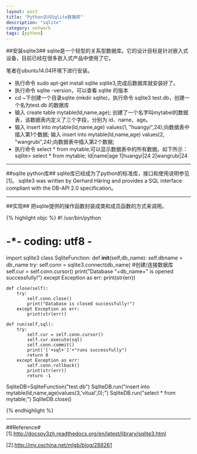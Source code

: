 ```yaml
---
layout: post
title: "Python访问Sqlite数据库"
description: "sqlite"
category: network
tags: [python]
---
```


##安装sqlite3##
sqlite是一个轻型的关系型数据库。它的设计目标是针对嵌入式设备，目前已经在很多嵌入式产品中使用了它。

笔者在ubuntu14.04环境下进行安装。
+ 执行命令 sudo apt-get install sqlite sqlite3,完成后数据库就安装好了。
+ 执行命令 sqlite -version，可以查看 sqlite 的版本
+ cd ~下创建一个目录sqlite (mkdir sqlite)，执行命令 sqlite3 test.db，创建一个名为test.db 的数据库
+ 输入 create table mytable(ld,name,age); 创建了一个名字叫mytabel的数据表，该数据表内定义了三个字段，分别为 id、name、age。
+ 输入 insert into mytable(ld,name,age) values(1, "huangyi",24);向数据表中插入第1个数据;
输入 insert into mytable(ld,name,age) values(2, "wangrubi",24);向数据表中插入第2个数据;
+ 执行命令 select * from mytable;可以显示数据表中的所有数据。如下所示：
sqlite> select * from mytable;
ld|name|age
1|huangyi|24
2|wangrubi|24

--------------------------------------------
##sqlite python库##
sqlite库已经成为了python的标准库，接口和使用说明参见[1]。
sqlite3 was written by Gerhard Häring and provides a SQL interface compliant with the DB-API 2.0 specification。

----------------------------------------------
##实现##
把sqlite提供的操作函数封装成类和成员函数的方式来调用。

{% highlight objc %}
#! /usr/bin/python
# -*- coding: utf8 -
import sqlite3
class SqliteFunction:
    def __init__(self,db_name):
        self.dbname = db_name
        try:
            self.conn = sqlite3.connect(db_name) #创建/连接数据库
            self.cur = self.conn.cursor()
            print("Database "+db_name+" is opened successfully!")
        except Exception as err:
            print(str(err))

    def close(self):
        try:
            self.conn.close()
            print("Database is closed successfully!")
        except Exception as err:
            print(str(err))

    def run(self,sql):
        try:        
            self.cur = self.conn.cursor()
            self.cur.execute(sql)
            self.conn.commit()
            print('['+sql+']'+"runs successfully")
            return 0
        except Exception as err:
            self.conn.rollback()
            print(str(err))
            return -1

SqliteDB=SqliteFunction("test.db")
SqliteDB.run("insert into mytable(ld,name,age)values(3,'vitual',0);")
SqliteDB.run("select * from mytable;")
SqliteDB.close()   

{% endhighlight %} 

--------------------------------------------

##Reference#
[1].http://docspy3zh.readthedocs.org/en/latest/library/sqlite3.html

[2].http://my.oschina.net/mlgb/blog/288261
